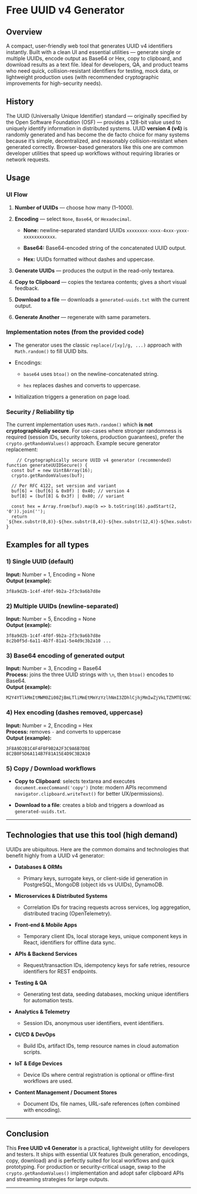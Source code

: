 # Free UUID v4 Generator
## Overview

A compact, user-friendly web tool that generates UUID v4 identifiers instantly. Built with a clean UI and essential utilities — generate single or multiple UUIDs, encode output as Base64 or Hex, copy to clipboard, and download results as a text file. Ideal for developers, QA, and product teams who need quick, collision-resistant identifiers for testing, mock data, or lightweight production uses (with recommended cryptographic improvements for high-security needs).



## History

The UUID (Universally Unique Identifier) standard — originally specified by the Open Software Foundation (OSF) — provides a 128-bit value used to uniquely identify information in distributed systems. UUID **version 4 (v4)** is randomly generated and has become the de facto choice for many systems because it’s simple, decentralized, and reasonably collision-resistant when generated correctly. Browser-based generators like this one are common developer utilities that speed up workflows without requiring libraries or network requests.


## Usage

### UI Flow

1.  **Number of UUIDs** — choose how many (1–1000).
    
2.  **Encoding** — select `None`, `Base64`, or `Hexadecimal`.
    
    -   **None:** newline-separated standard UUIDs `xxxxxxxx-xxxx-4xxx-yxxx-xxxxxxxxxxxx`.
        
    -   **Base64:** Base64-encoded string of the concatenated UUID output.
        
    -   **Hex:** UUIDs formatted without dashes and uppercase.
        
3.  **Generate UUIDs** — produces the output in the read-only textarea.
    
4.  **Copy to Clipboard** — copies the textarea contents; gives a short visual feedback.
    
5.  **Download to a file** — downloads a `generated-uuids.txt` with the current output.
    
6.  **Generate Another** — regenerate with same parameters.
    

### Implementation notes (from the provided code)

-   The generator uses the classic `replace(/[xy]/g, ...)` approach with `Math.random()` to fill UUID bits.
    
-   Encodings:
    
    -   `base64` uses `btoa()` on the newline-concatenated string.
        
    -   `hex` replaces dashes and converts to uppercase.
        
-   Initialization triggers a generation on page load.
    

### Security / Reliability tip

The current implementation uses `Math.random()` which **is not cryptographically secure**. For use-cases where stronger randomness is required (session IDs, security tokens, production guarantees), prefer the `crypto.getRandomValues()` approach. Example secure generator replacement:

        // Cryptographically secure UUID v4 generator (recommended)
    function generateUUIDSecure() {
      const buf = new Uint8Array(16);
      crypto.getRandomValues(buf);
    
      // Per RFC 4122, set version and variant
      buf[6] = (buf[6] & 0x0f) | 0x40; // version 4
      buf[8] = (buf[8] & 0x3f) | 0x80; // variant
    
      const hex = Array.from(buf).map(b => b.toString(16).padStart(2, '0')).join('');
      return `${hex.substr(0,8)}-${hex.substr(8,4)}-${hex.substr(12,4)}-${hex.substr(16,4)}-${hex.substr(20,12)}`;
    }

## Examples for all types

### 1) Single UUID (default)

**Input:** Number = 1, Encoding = None  
**Output (example):**

    3f8a9d2b-1c4f-4f0f-9b2a-2f3c9a6b7d8e

### 2) Multiple UUIDs (newline-separated)

**Input:** Number = 5, Encoding = None  
**Output (example):**

    3f8a9d2b-1c4f-4f0f-9b2a-2f3c9a6b7d8e
    8c2b0f5d-6a11-4b7f-81a1-5e4d9c3b2a10 ...

 
### 3) Base64 encoding of generated output

**Input:** Number = 3, Encoding = Base64  
**Process:** joins the three UUID strings with `\n`, then `btoa()` encodes to Base64.  
**Output (example):**

    M2Y4YTlkMmItMWM0Zi00ZjBmLTliMmEtMmYzYzlhNmI3ZDhlCjhjMmIwZjVkLTZhMTEtNGI3Zi04MWExLTVlNGQ5YzNiMmExMAo... 

### 4) Hex encoding (dashes removed, uppercase)

**Input:** Number = 2, Encoding = Hex  
**Process:** removes `-` and converts to uppercase  
**Output (example):**

    3F8A9D2B1C4F4F0F9B2A2F3C9A6B7D8E
    8C2B0F5D6A114B7F81A15E4D9C3B2A10

### 5) Copy / Download workflows

-   **Copy to Clipboard**: selects textarea and executes `document.execCommand('copy')` (note: modern APIs recommend `navigator.clipboard.writeText()` for better UX/permissions).
    
-   **Download to a file**: creates a blob and triggers a download as `generated-uuids.txt`.

----------

## Technologies that use this tool (high demand)

UUIDs are ubiquitous. Here are the common domains and technologies that benefit highly from a UUID v4 generator:

-   **Databases & ORMs**
    
    -   Primary keys, surrogate keys, or client-side id generation in PostgreSQL, MongoDB (object ids vs UUIDs), DynamoDB.
        
-   **Microservices & Distributed Systems**
    
    -   Correlation IDs for tracing requests across services, log aggregation, distributed tracing (OpenTelemetry).
        
-   **Front-end & Mobile Apps**
    
    -   Temporary client IDs, local storage keys, unique component keys in React, identifiers for offline data sync.
        
-   **APIs & Backend Services**
    
    -   Request/transaction IDs, idempotency keys for safe retries, resource identifiers for REST endpoints.
        
-   **Testing & QA**
    
    -   Generating test data, seeding databases, mocking unique identifiers for automation tests.
        
-   **Analytics & Telemetry**
    
    -   Session IDs, anonymous user identifiers, event identifiers.
        
-   **CI/CD & DevOps**
    
    -   Build IDs, artifact IDs, temp resource names in cloud automation scripts.
        
-   **IoT & Edge Devices**
    
    -   Device IDs where central registration is optional or offline-first workflows are used.
        
-   **Content Management / Document Stores**
    
    -   Document IDs, file names, URL-safe references (often combined with encoding).
        
----------
## Conclusion

This **Free UUID v4 Generator** is a practical, lightweight utility for developers and testers. It ships with essential UX features (bulk generation, encodings, copy, download) and is perfectly suited for local workflows and quick prototyping. For production or security-critical usage, swap to the `crypto.getRandomValues()` implementation and adopt safer clipboard APIs and streaming strategies for large outputs.

----------
<!--stackedit_data:
eyJoaXN0b3J5IjpbNDg5NzU4NjIxXX0=
-->